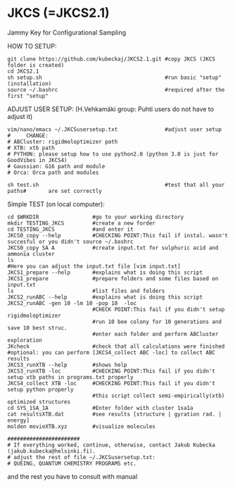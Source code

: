 # JKCS (=JKCS2.1) 
Jammy Key for Configurational Sampling

  HOW TO SETUP:

    git clone https://github.com/kubeckaj/JKCS2.1.git #copy JKCS (JKCS folder is created)
    cd JKCS2.1
    sh setup.sh                                       #run basic "setup" (installation)
    source ~/.bashrc                                  #required after the first "setup"
    
 ADJUST USER SETUP:
 (H.Vehkamäki group: Puhti users do not have to adjust it)
 
    vim/nano/emacs ~/.JKCSusersetup.txt               #adjust user setup
    #     CHANGE:
    # ABCluster: rigidmoloptimizer path
    # XTB: xtb path
    # PYTHON: please setup how to use python2.0 (python 3.0 is just for GoodVibes in JKCS4)
    # Gaussian: G16 path and module
    # Orca: Orca path and modules
    
    sh test.sh                                        #test that all your paths#       are set correctly
   
  Simple TEST (on local computer):
   
    cd $WRKDIR                 #go to your working directory
    mkdir TESTING_JKCS         #create a new forder 
    cd TESTING_JKCS            #and enter it
    JKCS0_copy --help          #CHECKING POINT:This fail if instal. wasn't succesful or you didn't source ~/.bashrc  
    JKCS0_copy SA A            #create input.txt for sulphuric acid and ammonia cluster
    ls
    #Here you can adjust the input.txt file [vim input.txt]
    JKCS1_prepare --help       #explains what is doing this script
    JKCS1_prepare              #prepare folders and some files based on input.txt
    ls                         #list files and folders
    JKCS2_runABC --help        #explains what is doing this script
    JKCS2_runABC -gen 10 -lm 10 -pop 10  -loc
                               #CHECK POINT:This fail if you didn't setup rigidmoloptimizer
                               #run 10 bee colony for 10 generations and save 10 best struc.
                               #enter each folder and perform ABCluster exploration
    JKcheck                    #check that all calculations were finished
    #optional: you can perform [JKCS4_collect ABC -loc] to collect ABC results
    JKCS3_runXTB --help        #shows help
    JKCS3_runXTB -loc          #CHECKING POINT:This fail if you didn't setup xtb paths in programs.txt properly
    JKCS4_collect XTB -loc     #CHECKING POINT:This fail if you didn't setup python properly
                               #this script collect semi-empirically(xtb) optimized structures
    cd SYS_1SA_1A              #Enter folder with cluster 1sa1a
    cat resultsXTB.dat         #see results [structure | gyration rad. | energy]
    molden movieXTB.xyz        #visualize molecules
     
    #######################
    # If everything worked, continue, otherwise, contact Jakub Kubecka (jakub.kubecka@helsinki.fi).
    # adjust the rest of file ~/.JKCSusersetup.txt:
    # QUEING, QUANTUM CHEMISTRY PROGRAMS etc.
    
  and the rest you have to consult with manual 
    
    
   
 
